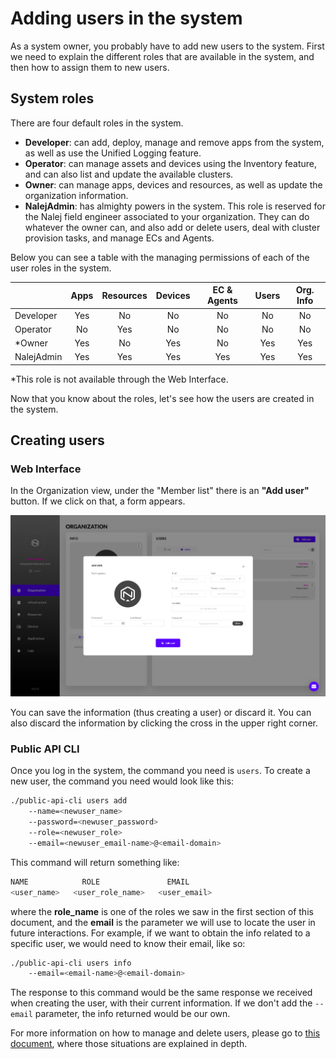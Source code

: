 # Adding users in the system

As a system owner, you probably have to add new users to the system. First we need to explain the different roles that are available in the system, and then how to assign them to new users.

## System roles

There are four default roles in the system.

* **Developer**: can add, deploy, manage and remove apps from the system, as well as use the Unified Logging feature. 
* **Operator**: can manage assets and devices using the Inventory feature, and can also list and update the available clusters.
* **Owner**: can manage apps, devices and resources, as well as update the organization information.
* **NalejAdmin**: has almighty powers in the system. This role is reserved for the Nalej field engineer associated to your organization. They can do whatever the owner can, and also add or delete users, deal with cluster provision tasks, and manage ECs and Agents.

Below you can see a table with the managing permissions of each of the user roles in the system.

|  | Apps | Resources | Devices | EC & Agents | Users | Org. Info |
| :--- | :---: | :---: | :---: | :---: | :---: | :--: |
| Developer | Yes  |    No     | No | No | No | No |
| Operator | No |    Yes    | No | No | No | No |
| *Owner | Yes  | No | Yes | No | Yes | Yes |
| NalejAdmin | Yes  |    Yes    | Yes | Yes | Yes | Yes |

*This role is not available through the Web Interface.

Now that you know about the roles, let's see how the users are created in the system.

## Creating users

### Web Interface

In the Organization view, under the "Member list" there is an **"Add user"** button. If we click on that, a form appears.

![Add user dialog](../img/org_adduser.png)

 You can save the information \(thus creating a user\) or discard it. You can also discard the information by clicking the cross in the upper right corner.

### Public API CLI

Once you log in the system, the command you need is `users`. To create a new user, the command you need would look like this:

```bash
./public-api-cli users add 
    --name=<newuser_name> 
    --password=<newuser_password> 
    --role=<newuser_role> 
    --email=<newuser_email-name>@<email-domain>
```

This command will return something like:

```javascript
NAME            ROLE               EMAIL
<user_name>   <user_role_name>   <user_email>
```

where the **role\_name** is one of the roles we saw in the first section of this document, and the **email** is the parameter we will use to locate the user in future interactions. For example, if we want to obtain the info related to a specific user, we would need to know their email, like so:

```bash
./public-api-cli users info 
    --email=<email-name>@<email-domain>
```

The response to this command would be the same response we received when creating the user, with their current information. If we don't add the `--email` parameter, the info returned would be our own.

For more information on how to manage and delete users, please go to [this document](../organization/organization-1.md), where those situations are explained in depth.

